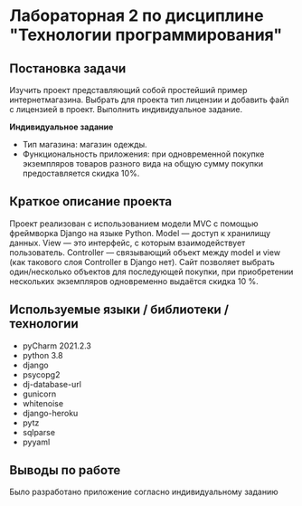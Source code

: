 # Лабораторная 2 по дисциплине "Технологии программирования"

## Постановка задачи
Изучить проект представляющий собой простейший пример интернетмагазина.
Выбрать для проекта тип лицензии и добавить файл с лицензией в проект.
Выполнить индивидуальное задание.

**Индивидуальное задание**
  
   - Тип магазина: магазин одежды.
   - Функциональность приложения: при одновременной покупке экземпляров товаров разного вида на общую сумму покупки предоставляется скидка 10%.

## Краткое описание проекта
Проект реализован с использованием модели MVC с помощью фреймворка Django на языке Python.
Model — доступ к хранилищу данных. View — это интерфейс, с которым взаимодействует пользователь.
Controller — связывающий объект между model и view (как такового слоя Controller в Django нет).
Сайт позволяет выбрать один/несколько объектов для последующей покупки, при приобретении нескольких экземпляров одновременно выдаётся скидка 10 %.

## Используемые языки / библиотеки / технологии
- pyCharm 2021.2.3
- python 3.8
- django
- psycopg2
- dj-database-url
- gunicorn
- whitenoise
- django-heroku
- pytz
- sqlparse
- pyyaml

## Выводы по работе
Было разработано приложение согласно индивидуальному заданию
